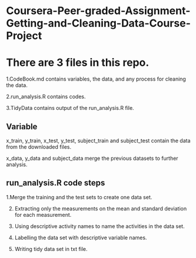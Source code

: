 # Coursera-Peer-graded-Assignment-Getting-and-Cleaning-Data-Course-Project
# There are 3 files in this repo.
1.CodeBook.md contains variables, the data, and any process for cleaning the data.

2.run_analysis.R contains codes.

3.TidyData contains output of the run_analysis.R file.


##  Variable
x_train, y_train, x_test, y_test, subject_train and subject_test contain the data from the downloaded files.

x_data, y_data and subject_data merge the previous datasets to further analysis.

## run_analysis.R code steps
1.Merge the training and the test sets to create one data set.

2. Extracting only the measurements on the mean and standard deviation for each measurement.

3. Using descriptive activity names to name the activities in the data set.

4. Labelling the data set with descriptive variable names.

5. Writing tidy data set in txt file.
